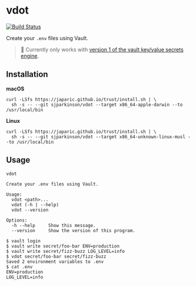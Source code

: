 # vdot

[![Build Status](https://travis-ci.org/sjparkinson/vdot.svg?branch=master)](https://travis-ci.org/sjparkinson/vdot)

Create your `.env` files using Vault.

> 🚧 Currently only works with [version 1 of the vault key/value secrets engine](https://www.vaultproject.io/docs/secrets/kv/kv-v1.html).

## Installation

**macOS**

```shell
curl -LSfs https://japaric.github.io/trust/install.sh | \
  sh -s -- --git sjparkinson/vdot --target x86_64-apple-darwin --to /usr/local/bin
```

**Linux**

```shell
curl -LSfs https://japaric.github.io/trust/install.sh | \
  sh -s -- --git sjparkinson/vdot --target x86_64-unknown-linux-musl --to /usr/local/bin
```

## Usage

```
vdot

Create your .env files using Vault.

Usage:
  vdot <path>...
  vdot (-h | --help)
  vdot --version

Options:
  -h --help     Show this message.
  --version     Show the version of this program.
```

```shell
$ vault login
$ vault write secret/foo-bar ENV=production
$ vault write secret/fizz-buzz LOG_LEVEL=info
$ vdot secret/foo-bar secret/fizz-buzz
Saved 2 environment variables to .env
$ cat .env
ENV=production
LOG_LEVEL=info
```
